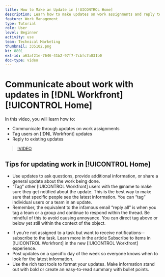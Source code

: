 ```yaml
---
title: How to Make an Update in [!UICONTROL Home]
description: Learn how to make updates on work assignments and reply to existing updates. Tag [!DNL Workfront] users in updates so they're notified about the communication.
feature: Work Management
type: Tutorial
role: User
level: Beginner
activity: use
team: Technical Marketing
thumbnail: 335102.png
kt: 8801
exl-id: a63af21e-7646-41b2-97f7-7cbfc7a031b0
doc-type: video
---
```

# Communicate about work with updates in [!DNL Workfront] [!UICONTROL Home]

In this video, you will learn how to:

* Communicate through updates on work assignments
* Tag users on [!DNL Workfront] updates
* Reply to existing updates

>[!VIDEO](https://video.tv.adobe.com/v/335102/?quality=12)

## Tips for updating work in [!UICONTROL Home]

* Use updates to ask questions, provide additional information, or share a general update about the work being done.
* “Tag” other [!UICONTROL Workfront] users with the @name to make sure they get notified about the update. This is the best way to make sure that specific people see the latest information. You can “tag” individual users or a team in an update.
* Remember, the equivalent to the infamous email “reply all” is when you tag a team or a group and continue to respond within the thread. Be mindful of this to avoid causing annoyance. You can direct tag above or below yet still within the context of the object.

<!---
paragraph below needs a hyperlink to an article
--->

* If you’re not assigned to a task but want to receive notifications--subscribe to the task. Learn more in the article Subscribe to items in [!UICONTROL Workfront] in the new [!UICONTROL Workfront] experience.
* Post updates on a specific day of the week so everyone knows when to look for the latest information.
* Use the rich text tools to format your updates. Make information stand out with bold or create an easy-to-read summary with bullet points.

<!---
learn more URLs
--->
